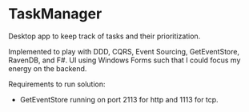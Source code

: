 # TaskManager
Desktop app to keep track of tasks and their prioritization.

Implemented to play with DDD, CQRS, Event Sourcing, GetEventStore, RavenDB, and F#.
UI using Windows Forms such that I could focus my energy on the backend.

Requirements to run solution:
- GetEventStore running on port 2113 for http and 1113 for tcp.

